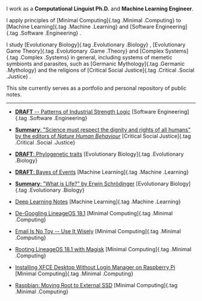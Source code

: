 I work as a **Computational Linguist Ph.D.** and **Machine Learning Engineer**.

I apply principles of
[Minimal Computing]{.tag .Minimal .Computing}
to
[Machine Learning]{.tag .Machine .Learning}
and
[Software Engineering]{.tag .Software .Engineering}
.

I study
[Evolutionary Biology]{.tag .Evolutionary .Biology}
,
[Evolutionary Game Theory]{.tag .Evolutionary .Game .Theory}
and
[Complex Systems]{.tag .Complex .Systems}
in general,
including systems of memetic symbionts and parasites, such as
[Germanic Mythology]{.tag .Germanic .Mythology}
and the religions of
[Critical Social Justice]{.tag .Critical .Social .Justice}
.

This site currently serves as a portfolio and personal repository of public notes.

---

- [**DRAFT** -- Patterns of Industrial Strength Logic](patterns_of_industrial_strength_logic)
  [Software Engineering]{.tag .Software .Engineering}

- [**Summary**: "Science must respect the dignity and rights of all humans" by the editors of *Nature Human Behaviour*](summary_nature_human_behaviour)
  [Critical Social Justice]{.tag .Critical .Social .Justice}

- [**DRAFT**: Phylogenetic traits](taxonomy_of_phylogenetic_traits)
  [Evolutionary Biology]{.tag .Evolutionary .Biology}

- [**DRAFT**: Bayes of Events](note_bayes)
  [Machine Learning]{.tag .Machine .Learning}

- [**Summary**: "What is Life?" by Erwin Schrödinger](summary_what_is_life)
  [Evolutionary Biology]{.tag .Evolutionary .Biology}

- [Deep Learning Notes](deep_learning_notes)
  [Machine Learning]{.tag .Machine .Learning}

- [De-Googling LineageOS 18.1](de-googling_lineageos)
  [Minimal Computing]{.tag .Minimal .Computing}

- [Email Is No Toy -- Use It Wisely](email_is_no_toy)
  [Minimal Computing]{.tag .Minimal .Computing}

- [Rooting LineageOS 18.1 with Magisk](rooting_lineageos)
  [Minimal Computing]{.tag .Minimal .Computing}

- [Installing XFCE Desktop Without Login Manager on Raspberry Pi](installing_xfce_desktop_without_login_manager_on_raspberry_pi)
  [Minimal Computing]{.tag .Minimal .Computing}

- [Raspbian: Moving Root to External SSD](moving_root_to_external_ssd_on_raspberry_pi)
  [Minimal Computing]{.tag .Minimal .Computing}
